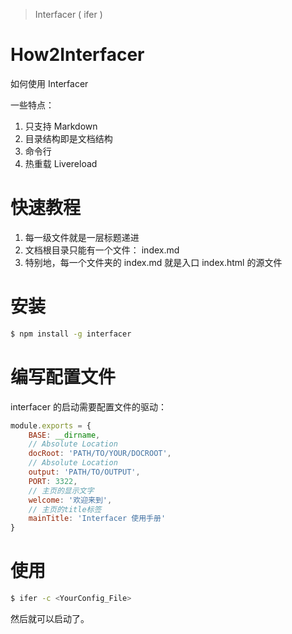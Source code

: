 > Interfacer ( ifer )

# How2Interfacer 
如何使用 Interfacer 

一些特点：

1. 只支持 Markdown 
2. 目录结构即是文档结构
3. 命令行 
4. 热重载 Livereload 

# 快速教程

1. 每一级文件就是一层标题递进
2. 文档根目录只能有一个文件： index.md 
3. 特别地，每一个文件夹的 index.md 就是入口 index.html 的源文件 

# 安装 

``` bash 
$ npm install -g interfacer 
```


# 编写配置文件 

interfacer 的启动需要配置文件的驱动：

``` js
module.exports = {
    BASE: __dirname, 
    // Absolute Location 
    docRoot: 'PATH/TO/YOUR/DOCROOT',
    // Absolute Location 
    output: 'PATH/TO/OUTPUT',
    PORT: 3322, 
    // 主页的显示文字 
    welcome: '欢迎来到',
    // 主页的title标签
    mainTitle: 'Interfacer 使用手册'
}
```

# 使用 

``` bash 
$ ifer -c <YourConfig_File>
```

然后就可以启动了。 
